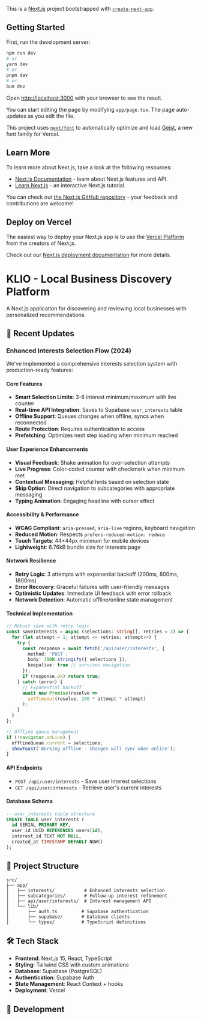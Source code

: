 This is a [Next.js](https://nextjs.org) project bootstrapped with [`create-next-app`](https://nextjs.org/docs/app/api-reference/cli/create-next-app).

## Getting Started

First, run the development server:

```bash
npm run dev
# or
yarn dev
# or
pnpm dev
# or
bun dev
```

Open [http://localhost:3000](http://localhost:3000) with your browser to see the result.

You can start editing the page by modifying `app/page.tsx`. The page auto-updates as you edit the file.

This project uses [`next/font`](https://nextjs.org/docs/app/building-your-application/optimizing/fonts) to automatically optimize and load [Geist](https://vercel.com/font), a new font family for Vercel.

## Learn More

To learn more about Next.js, take a look at the following resources:

- [Next.js Documentation](https://nextjs.org/docs) - learn about Next.js features and API.
- [Learn Next.js](https://nextjs.org/learn) - an interactive Next.js tutorial.

You can check out [the Next.js GitHub repository](https://github.com/vercel/next.js) - your feedback and contributions are welcome!

## Deploy on Vercel

The easiest way to deploy your Next.js app is to use the [Vercel Platform](https://vercel.com/new?utm_medium=default-template&filter=next.js&utm_source=create-next-app&utm_campaign=create-next-app-readme) from the creators of Next.js.

Check out our [Next.js deployment documentation](https://nextjs.org/docs/app/building-your-application/deploying) for more details.

# KLIO - Local Business Discovery Platform

A Next.js application for discovering and reviewing local businesses with personalized recommendations.

## 🚀 Recent Updates

### Enhanced Interests Selection Flow (2024)

We've implemented a comprehensive interests selection system with production-ready features:

#### **Core Features**
- **Smart Selection Limits**: 3-6 interest minimum/maximum with live counter
- **Real-time API Integration**: Saves to Supabase `user_interests` table
- **Offline Support**: Queues changes when offline, syncs when reconnected
- **Route Protection**: Requires authentication to access
- **Prefetching**: Optimizes next step loading when minimum reached

#### **User Experience Enhancements**
- **Visual Feedback**: Shake animation for over-selection attempts
- **Live Progress**: Color-coded counter with checkmark when minimum met
- **Contextual Messaging**: Helpful hints based on selection state
- **Skip Option**: Direct navigation to subcategories with appropriate messaging
- **Typing Animation**: Engaging headline with cursor effect

#### **Accessibility & Performance**
- **WCAG Compliant**: `aria-pressed`, `aria-live` regions, keyboard navigation
- **Reduced Motion**: Respects `prefers-reduced-motion: reduce`
- **Touch Targets**: 44×44px minimum for mobile devices
- **Lightweight**: 6.76kB bundle size for interests page

#### **Network Resilience**
- **Retry Logic**: 3 attempts with exponential backoff (200ms, 800ms, 1800ms)
- **Error Recovery**: Graceful failures with user-friendly messages
- **Optimistic Updates**: Immediate UI feedback with error rollback
- **Network Detection**: Automatic offline/online state management

#### **Technical Implementation**

```typescript
// Robust save with retry logic
const saveInterests = async (selections: string[], retries = 3) => {
  for (let attempt = 1; attempt <= retries; attempt++) {
    try {
      const response = await fetch('/api/user/interests', {
        method: 'POST',
        body: JSON.stringify({ selections }),
        keepalive: true // survives navigation
      });
      if (response.ok) return true;
    } catch (error) {
      // Exponential backoff
      await new Promise(resolve =>
        setTimeout(resolve, 200 * attempt * attempt)
      );
    }
  }
};

// Offline queue management
if (!navigator.onLine) {
  offlineQueue.current = selections;
  showToast('Working offline - changes will sync when online');
}
```

#### **API Endpoints**
- `POST /api/user/interests` - Save user interest selections
- `GET /api/user/interests` - Retrieve user's current interests

#### **Database Schema**
```sql
-- user_interests table structure
CREATE TABLE user_interests (
  id SERIAL PRIMARY KEY,
  user_id UUID REFERENCES users(id),
  interest_id TEXT NOT NULL,
  created_at TIMESTAMP DEFAULT NOW()
);
```

## 📁 Project Structure

```
src/
├── app/
│   ├── interests/           # Enhanced interests selection
│   ├── subcategories/       # Follow-up interest refinement
│   ├── api/user/interests/  # Interest management API
│   └── lib/
│       ├── auth.ts         # Supabase authentication
│       ├── supabase/       # Database clients
│       └── types/          # TypeScript definitions
```

## 🛠 Tech Stack

- **Frontend**: Next.js 15, React, TypeScript
- **Styling**: Tailwind CSS with custom animations
- **Database**: Supabase (PostgreSQL)
- **Authentication**: Supabase Auth
- **State Management**: React Context + hooks
- **Deployment**: Vercel

## 🔧 Development
